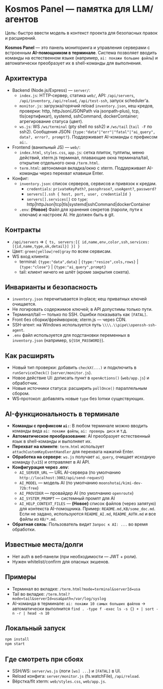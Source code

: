 # Kosmos Panel — памятка для LLM/агентов

Цель: быстро ввести модель в контекст проекта для безопасных правок и расширений.

**Kosmos Panel** — это панель мониторинга и управления серверами с встроенным **AI-помощником в терминале**. Система позволяет вводить команды на естественном языке (например, `ai: покажи большие файлы`) и автоматически преобразует их в shell-команды для выполнения.

## Архитектура
- Backend (Node.js/Express) — `server/`:
  - `index.js`: HTTP‑сервер, статика `web/`, API: `/api/servers`, `/api/inventory`, `/api/reload`, `/api/test-ssh`, запуск scheduler’а.
  - `monitor.js`: загрузка/горячий reload `inventory.json`, кеш кредов, проверки: http, httpJson(JSONPath via jsonpath-plus), tcp, tls(сертификат), systemd, sshCommand, dockerContainer; агрегирование статуса (цвет).
  - `ws.js`: WS `/ws/terminal` (pty shell по ssh2) и `/ws/tail` (`tail -F` по ssh2). Сообщения JSON: `{type:"data"|"err"|"fatal"|"ai_query", data?, error?, prompt?}`. Поддерживает AI-команды с префиксом `ai:`.
- Frontend (ванильный JS) — `web/`:
  - `index.html`, `styles.css`, `app.js`: сетка плиток, тултипы, меню действий, xterm.js терминал, плавающие окна терминала/tail, открытие отдельного окна `/term.html`.
  - `term.html`: автономная вкладка/окно с xterm. Поддерживает AI-команды через перехват клавиши Enter.
- Конфиг:
  - `inventory.json`: список серверов, сервисов и привязок к кредам.
    - `credentials`: `privateKeyPath?`, `passphrase?`, `useAgent?`, `password?`
    - `servers[].ssh { host, port, user, credentialId }`
    - `servers[].services[]` со `type`: http|httpJson|tcp|tls|systemd|sshCommand|dockerContainer
  - `.env`: **(Новое)** Файл для хранения секретов (пароли, пути к ключам) и настроек AI. Не должен быть в git.

## Контракты
- `/api/servers` ⇒ `{ ts, servers:[{ id,name,env,color,ssh,services:[{id,name,type,ok,detail}] }] }`
- Цвет: `green|yellow|red|gray` по всем сервисам.
- WS вход клиента:
  - terminal: `{type:"data",data}` | `{type:"resize",cols,rows}` | `{type:"close"}` | `{type:"ai_query",prompt}`
  - tail: клиент ничего не шлёт (кроме закрытия сокета).

## Инварианты и безопасность
- `inventory.json` перечитывается in‑place; кеш приватных ключей очищается.
- Не логировать содержимое ключей; в API допустимы только пути.
- Терминал/tail — только по SSH. Ошибки показывать как `[FATAL]`.
- Front без сборки/фреймворков; xterm.js — через CDN.
- SSH-агент: на Windows используется путь `\\\\.\\pipe\\openssh-ssh-agent`.
- `.env` файл используется для подстановки переменных в `inventory.json` (например, `${SSH_PASSWORD}`).

## Как расширять
- Новый тип проверки: добавить `checkX(...)` и подключить в `runServiceCheck()` (`server/monitor.js`).
- Новое действие UI: дописать пункт в `openActions()` (`web/app.js`) и обработчик.
- Новые источники статуса: расширить `pollOnce()` параллельным сбором.
- WS‑протокол: добавлять новые `type` без lomки существующих.

## AI-функциональность в терминале
- **Команды с префиксом `ai:`**: В любом терминале можно вводить команды вида `ai: покажи файлы`, `ai: проверь диск` и т.д.
- **Автоматическое преобразование**: AI преобразует естественный язык в shell-команды и выполняет их.
- **Перехват на клиенте**: `term.html` использует `attachCustomKeyEventHandler` для перехвата нажатий Enter.
- **Обработка на сервере**: `ws.js` получает `ai_query`, очищает исходную команду (`\x15`) и отправляет в AI API.
- **Конфигурация через .env**:
  - `AI_SERVER_URL` — URL AI-сервера (по умолчанию `http://localhost:3002/api/send-request`)
  - `AI_MODEL` — модель AI (по умолчанию `moonshotai/kimi-dev-72b:free`)
  - `AI_PROVIDER` — провайдер AI (по умолчанию `openroute`)
  - `AI_SYSTEM_PROMPT` — системный промпт для AI
  - `AI_HELP_CONTEXT_FILES` — **(Новое)** список файлов (через запятую) для контекста AI-помощника. Пример: `README.md,KB/some_doc.md`. Если не задано, используются `README_AI.md`, `README_AUTH.md` и все файлы из `KB/*.md`.
- **Обратная связь**: Пользователь видит `Запрос к AI: ...` во время обработки.

## Известные места/долги
- Нет auth в веб‑панели (при необходимости — JWT + роли).
- Нужен whitelist/confirm для опасных экшенов.

## Примеры
- Терминал во вкладке: `/term.html?mode=terminal&serverId=usa`
- Tail во вкладке: `/term.html?mode=tail&serverId=usa&path=/var/log/syslog`
- AI-команда в терминале: `ai: покажи 10 самых больших файлов` → автоматически выполнится `find . -type f -exec ls -s {} + | sort -n -r | head -n 10`

## Локальный запуск
```bash
npm install
npm start
```

## Где смотреть при сбоях
- SSH/WS: `server/ws.js` (логи `[ws] ...`) и `[FATAL]` в UI.
- Reload конфига: `server/monitor.js` (fs.watchFile), `/api/reload`.
- Вёрстка/fit xterm: `web/styles.css`, `web/app.js`.